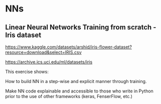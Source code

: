 # NNs  
## Linear Neural Networks Training from scratch -Iris dataset
https://www.kaggle.com/datasets/arshid/iris-flower-dataset?resource=download&select=IRIS.csv

https://archive.ics.uci.edu/ml/datasets/iris

This exercise shows:

How to build NN in a step-wise and explicit manner through training.

Make NN code explainable and accessible to those who write in Python prior to the use of other frameworks (keras, FenserFlow, etc.)
